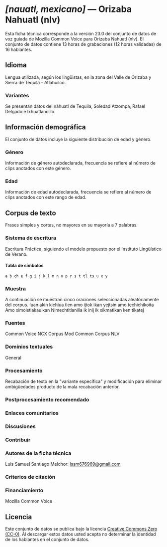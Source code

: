 # *[nauatl, mexicano]* &mdash; Orizaba Nahuatl (nlv)
Esta ficha técnica corresponde a la versión 23.0 del conjunto de datos de voz guiada de Mozilla Common Voice 
para Orizaba Nahuatl (nlv). El conjunto de datos contiene 13 horas de grabaciones (12 horas
validadas) de 16 hablantes.

## Idioma
<!-- {{LANGUAGE_DESCRIPTION}} -->
<!-- Proporcione una breve descripción (1-2 párrafos) de su idioma -->

Lengua utilizada, según los lingüistas, en la zona del Valle de Orizaba y Sierra de Tequila - Atlahuilco.

### Variantes
<!-- {{VARIANT_DESCRIPTION}} -->
<!-- @ OPCIONAL @ -->
<!-- Describa las variantes (variantes MCV) de su idioma -->

Se presentan datos del náhuatl de Tequila, Soledad Atzompa, Rafael Delgado e Ixhuatlancillo.

## Información demográfica
<!-- puede obtener gran parte de la información en esta sección desde https://analyzer.cv-toolbox.web.tr/browse -->
El conjunto de datos incluye la siguiente distribución de edad y género.

### Género
<!-- {{GENDER_TABLE}} -->
<!-- @ GENERADO AUTOMÁTICAMENTE @ -->
<!-- | Género              | Frecuencia |
|---------------------|------------|
| masculino           | ? |
| no declarado        | ? |
| femenino            | ? | -->
Información de género autodeclarada, frecuencia se refiere al número de clips anotados con este género.

### Edad
<!-- {{AGE_TABLE}} -->
<!-- @ GENERADO AUTOMÁTICAMENTE @ -->
<!-- | Rango de edad | Frecuencia |
|---------------|------------|
| adolescentes  | ? |
| veintes       | ? |
| treintas      | ? |
| cuarentas     | ? |
| cincuentas    | ? |
   ...si hay otros rangos de edad presentes en sus datos, añádalos como filas... -->
Información de edad autodeclarada, frecuencia se refiere al número de clips anotados con este rango de edad.

## Corpus de texto
<!-- {{TEXT_CORPUS_DESCRIPTION}} -->
<!-- @ OPCIONAL @ -->
<!-- Una descripción general del corpus de texto, con información como la longitud media (en caracteres y palabras) de las oraciones validadas. -->

Frases simples y cortas, no mayores en su mayoría a 7 palabras.

### Sistema de escritura
<!-- {{WRITING_SYSTEM_DESCRIPTION}} -->
<!-- @ OPCIONAL @ -->
<!-- Una descripción del sistema de escritura (o sistemas de escritura) utilizado en el corpus de texto -->

Escritura Práctica, siguiendo el modelo propuesto por el Instituto Lingüístico de Verano.

#### Tabla de símbolos
<!-- {{ALPHABET_TABLE}} -->
<!-- @ OPCIONAL @ -->
<!-- Si el sistema de escritura es alfabético, puede incluir aquí el alfabeto válido -->

```a b ch e f g i j k l m n o p r s t tl ts u x y```

### Muestra
<!-- {{SENTENCES_SAMPLE}} -->
A continuación se muestran cinco oraciones seleccionadas aleatoriamente del corpus.
Iuan akin kichiua tlen amo ijtok ikan yejtsin amo techichikoita Amo ximoistlakauikan Nimechtitlanilia ik inij ik xikmatikan ken tikatej

### Fuentes
<!-- {{SOURCES_LIST}} -->
<!-- @ OPCIONAL @ -->
<!-- Una lista de las fuentes de las oraciones, se puede limitar a las N principales -->

Common Voice NCX Corpus Mod Common Corpus NLV

### Dominios textuales
<!-- {{TEXT_DOMAIN_DESCRIPTION}} -->
<!-- @ OPCIONAL @ -->
<!-- ¿Qué dominios textuales están representados en el corpus? -->

General

### Procesamiento
<!-- {{PROCESSING_DESCRIPTION}} -->
<!-- @ OPCIONAL @ -->
<!-- Cómo se ha procesado la información textual -->

Recabación de texto en la "variante específica" y modificación para eliminar ambigüedades producto de la mala recabación anterior.

### Postprocesamiento recomendado
<!-- {{RECOMMENDED_POSTPROCESSING_DESCRIPTION}} -->
<!-- @ OPCIONAL @ -->
<!-- Qué debería hacerse antes de usar los datos, por ejemplo normalización de Unicode -->



### Enlaces comunitarios
<!-- {{COMMUNITY_LINKS_LIST}} -->
<!-- @ OPCIONAL @ -->
<!-- Enlaces a chats / foros de la comunidad -->



### Discusiones
<!-- {{DISCUSSION_LINKS_LIST}} -->
<!-- @ OPCIONAL @ -->
<!-- Puede incluirse cualquier enlace a discusiones, por ejemplo en Discourse, foros u otros blogs -->



### Contribuir
<!-- {{CONTRIBUTE_LINKS_LIST}} -->
<!-- Aquí puede incluir enlaces sobre cómo contribuir al conjunto de datos -->



### Autores de la ficha técnica
<!-- {{DATASHEET_AUTHORS_LIST}} -->
<!-- Una lista en el formato: Su Nombre <email@email.com> -->

Luis Samuel Santiago Melchor: lssm676969@gmail.com

### Criterios de citación
<!-- {{CITATION_DESCRIPTION}} -->
<!-- @ OPCIONAL @ -->
<!-- Si publicó un artículo y desea que lo citen, puede incluir el BiBTeX aquí -->



### Financiamiento
<!-- {{FUNDING_DESCRIPTION}} -->
<!-- @ OPCIONAL @ -->
<!-- Si recibió financiamiento, puede incluir el reconocimiento aquí -->

Mozilla Common Voice

## Licencia
Este conjunto de datos se publica bajo la licencia [Creative Commons Zero (CC-0)](https://creativecommons.org/public-domain/cc0/). Al descargar estos datos
usted acepta no determinar la identidad de los hablantes en el conjunto de datos.